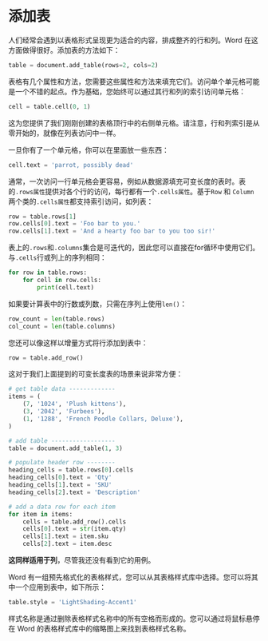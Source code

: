 # 添加表

人们经常会遇到以表格形式呈现更为适合的内容，排成整齐的行和列。Word 在这方面做得很好。添加表的方法如下：

```python
table = document.add_table(rows=2, cols=2)
```

表格有几个属性和方法，您需要这些属性和方法来填充它们。访问单个单元格可能是一个不错的起点。作为基础，您始终可以通过其行和列的索引访问单元格：

```python
cell = table.cell(0, 1)
```

这为您提供了我们刚刚创建的表格顶行中的右侧单元格。请注意，行和列索引是从零开始的，就像在列表访问中一样。

一旦你有了一个单元格，你可以在里面放一些东西：

```python
cell.text = 'parrot, possibly dead'
```

通常，一次访问一行单元格会更容易，例如从数据源填充可变长度的表时。表的`.rows属性`提供对各个行的访问，每行都有一个`.cells属性`。基于`Row` 和 `Column` 两个类的`.cells属性`都支持索引访问，如列表：

```python
row = table.rows[1]
row.cells[0].text = 'Foo bar to you.'
row.cells[1].text = 'And a hearty foo bar to you too sir!'
```

表上的`.rows`和`.columns`集合是可迭代的，因此您可以直接在for循环中使用它们。与`.cells`行或列上的序列相同：

```python
for row in table.rows:
    for cell in row.cells:
        print(cell.text)
```

如果要计算表中的行数或列数，只需在序列上使用`len()`：

```python
row_count = len(table.rows)
col_count = len(table.columns)
```

您还可以像这样以增量方式将行添加到表中：

```python
row = table.add_row()
```

这对于我们上面提到的可变长度表的场景来说非常方便：

```python
# get table data -------------
items = (
    (7, '1024', 'Plush kittens'),
    (3, '2042', 'Furbees'),
    (1, '1288', 'French Poodle Collars, Deluxe'),
)

# add table ------------------
table = document.add_table(1, 3)

# populate header row --------
heading_cells = table.rows[0].cells
heading_cells[0].text = 'Qty'
heading_cells[1].text = 'SKU'
heading_cells[2].text = 'Description'

# add a data row for each item
for item in items:
    cells = table.add_row().cells
    cells[0].text = str(item.qty)
    cells[1].text = item.sku
    cells[2].text = item.desc
```

**这同样适用于列**，尽管我还没有看到它的用例。

Word 有一组预先格式化的表格样式，您可以从其表格样式库中选择。您可以将其中一个应用到表中，如下所示：

```python
table.style = 'LightShading-Accent1'
```

样式名称是通过删除表格样式名称中的所有空格而形成的。您可以通过将鼠标悬停在 Word 的表格样式库中的缩略图上来找到表格样式名称。
